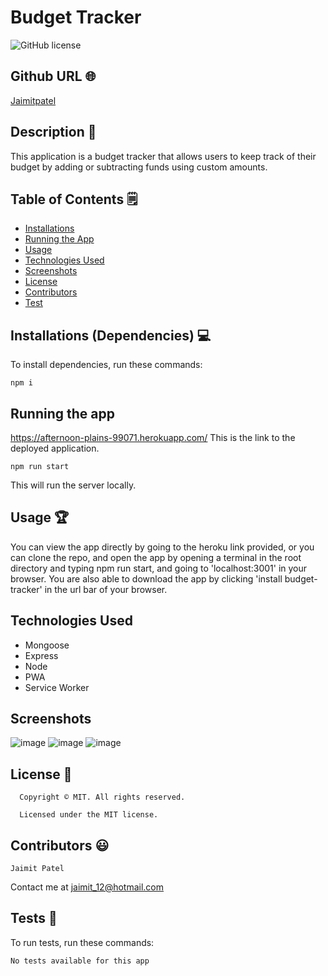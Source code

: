 # Budget Tracker
![GitHub license](https://img.shields.io/badge/license-MIT-yellowgreen.svg)
## Github URL 🌐
[Jaimitpatel](https://github.com/Jaimitpatel/)
## Description 📝
This application is a budget tracker that allows users to keep track of their budget by adding or subtracting funds using custom amounts.
## Table of Contents 🗒
* [Installations](#installations-dependencies-)
* [Running the App](#running-the-app)
* [Usage](#usage-)
* [Technologies Used](#technologies-used)
* [Screenshots](#screenshots)
* [License](#license-)
* [Contributors](#contributors-)
* [Test](#tests-)
## Installations (Dependencies) 💻
To install dependencies, run these commands:
```
npm i
```
## Running the app

 https://afternoon-plains-99071.herokuapp.com/
This is the link to the deployed application.


```
npm run start
```
This will run the server locally.

## Usage 🏆
You can view the app directly by going to the heroku link provided, or you can clone the repo, and open the app by opening a terminal in the root directory and typing npm run start, and going to 'localhost:3001' in your browser. You are also able to download the app by clicking 'install budget-tracker' in the url bar of your browser.

## Technologies Used
- Mongoose
- Express
- Node
- PWA
- Service Worker

## Screenshots
![image](https://user-images.githubusercontent.com/3880463/161449589-f01fa8c8-cc3c-447d-a160-2317a87c6fc6.png)
![image](https://user-images.githubusercontent.com/3880463/161449617-a78dcada-5411-4929-b927-081545126061.png)
![image](https://user-images.githubusercontent.com/3880463/161449671-074ef46d-20b3-4347-bcc3-39a8bed92646.png)


## License 📛
      Copyright © MIT. All rights reserved. 
      
      Licensed under the MIT license.
      
## Contributors 😃
```
Jaimit Patel
```
Contact me at jaimit_12@hotmail.com

## Tests 🧪
To run tests, run these commands:
```
No tests available for this app
```
